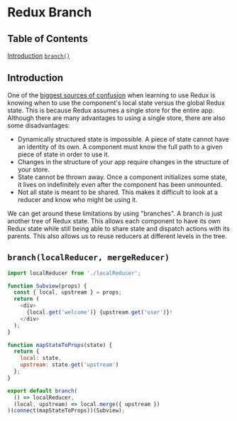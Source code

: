 # Redux Branch

## Table of Contents
[Introduction](#introduction)
[`branch()`](#branch)

## Introduction
One of the [biggest sources of confusion](https://github.com/reactjs/redux/issues/1385) when learning to use Redux is knowing when to use the component's local state versus the global Redux state. This is because Redux assumes a single store for the entire app. Although there are many advantages to using a single store, there are also some disadvantages:

* Dynamically structured state is impossible. A piece of state cannot have an identity of its own. A component must know the full path to a given piece of state in order to use it.
* Changes in the structure of your app require changes in the structure of your store.
* State cannot be thrown away. Once a component initializes some state, it lives on indefinitely even after the component has been unmounted.
* Not all state is meant to be shared. This makes it difficult to look at a reducer and know who might be using it.

We can get around these limitations by using "branches". A branch is just another tree of Redux state. This allows each component to have its own Redux state while still being able to share state and dispatch actions with its parents. This also allows us to reuse reducers at different levels in the tree.

## `branch(localReducer, mergeReducer)`
```js
import localReducer from './localReducer';

function Subview(props) {
  const { local, upstream } = props;
  return (
    <div>
      {local.get('welcome')} {upstream.get('user')}!
    </div>
  );
}

function mapStateToProps(state) {
  return {
    local: state,
    upstream: state.get('upstream')
  };
}

export default branch(
  () => localReducer,
  (local, upstream) => local.merge({ upstream })
)(connect(mapStateToProps))(Subview);
```
